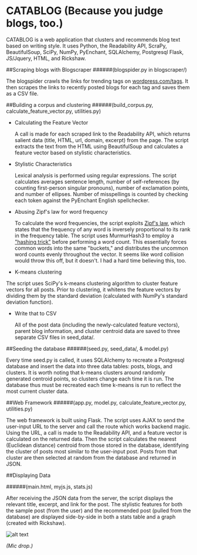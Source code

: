 CATABLOG (Because you judge blogs, too.)
=================

CATABLOG is a web application that clusters and recommends blog text based on writing style. It uses Python, the Readability API, ScraPy, BeautifulSoup, SciPy, NumPy, PyEnchant, SQLAlchemy, Postgresql Flask, JS/Jquery, HTML, and Rickshaw. 

##Scraping blogs with Blogscraper
######(blogspider.py in blogscraper/)

The blogspider crawls the links for trending tags on [wordpress.com/tags](http://wordpress.com/tags/). It then scrapes the links to recently posted blogs for each tag and saves them as a CSV file.

##Building a corpus and clustering
######(build_corpus.py, calculate_feature_vector.py, utilities.py)

* Calculating the Feature Vector

  A call is made for each scraped link to the Readability API, which returns salient data (title, HTML, url, domain, excerpt) from the page. The script extracts the text from the HTML using BeautifulSoup and calculates a feature vector based on stylistic characteristics.
  
* Stylistic Characteristics

  Lexical analysis is performed using regular expressions. The script calculates averages sentence length, number of self-references (by counting first-person singular pronouns), number of exclamation points, and number of ellipses. Number of misspellings is counted by checking each token against the PyEnchant English spellchecker. 

* Abusing Zipf's law for word frequency

  To calculate the word frequencies, the script exploits [Zipf's law](http://en.wikipedia.org/wiki/Zipf's_law), which states that the frequency of any word is inversely proportional to its rank in the frequency table. The script uses MurmurHash3 to employ a ["hashing trick"](http://en.wikipedia.org/wiki/Hashing_trick) before performing a word count. This essentially forces common words into the same "buckets," and distributes the uncommon word counts evenly throughout the vector. It seems like word collision would throw this off, but it doesn't. I had a hard time believing this, too. 

*  K-means clustering

  The script uses SciPy's k-means clustering algorithm to cluster feature vectors for all posts. Prior to clustering, it whitens the feature vectors by dividing them by the standard deviation (calculated with NumPy's standard deviation function). 

* Write that to CSV

  All of the post data (including the newly-calculated feature vectors), parent blog information, and cluster centroid data are saved to three separate CSV files in seed_data/.

##Seeding the database
######(seed.py, seed_data/, & model.py)

Every time seed.py is called, it uses SQLAlchemy to recreate a Postgresql database and insert the data into three data tables: posts, blogs, and clusters. It is worth noting that k-means clusters around randomly generated centroid points, so clusters change each time it is run. The database thus must be recreated each time k-means is run to reflect the most current cluster data. 

##Web Framework
######(app.py, model.py, calculate_feature_vector.py, utilities.py)

The web framework is built using Flask. The script uses AJAX to send the user-input URL to the server and call the route which works backend magic. Using the URL, a call is made to the Readability API, and a feature vector is calculated on the returned data. Then the script calculates the nearest (Euclidean distance) centroid from those stored in the database, identifying the cluster of posts most similar to the user-input post. Posts from that cluster are then selected at random from the database and returned in JSON.

##Displaying Data

######(main.html, myjs.js, stats.js)

After receiving the JSON data from the server, the script displays the relevant title, excerpt, and link for the post. The stylistic features for both the sample post (from the user) and the recommended post (pulled from the database) are displayed side-by-side in both a stats table and a graph (created with Rickshaw).

![alt text](https://raw.github.com/micaswyers/HackbrightProject/master/static/images/catablog_capture.jpg "screenshot from CATABLOG")

*(Mic drop.)*
